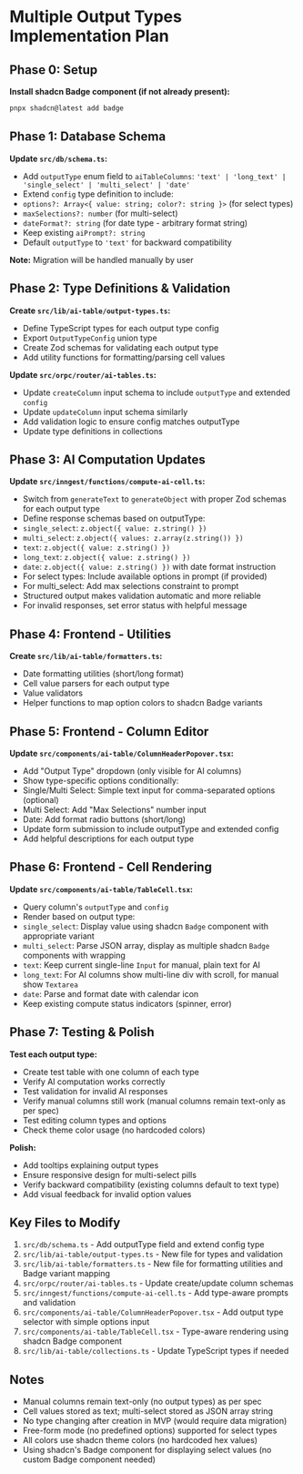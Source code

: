 # Multiple Output Types Implementation Plan

## Phase 0: Setup

**Install shadcn Badge component (if not already present):**
```bash
pnpx shadcn@latest add badge
```

## Phase 1: Database Schema

**Update `src/db/schema.ts`:**

- Add `outputType` enum field to `aiTableColumns`: `'text' | 'long_text' | 'single_select' | 'multi_select' | 'date'`
- Extend `config` type definition to include:
- `options?: Array<{ value: string; color?: string }>` (for select types)
- `maxSelections?: number` (for multi-select)
- `dateFormat?: string` (for date type - arbitrary format string)
- Keep existing `aiPrompt?: string`
- Default `outputType` to `'text'` for backward compatibility

**Note:** Migration will be handled manually by user

## Phase 2: Type Definitions & Validation

**Create `src/lib/ai-table/output-types.ts`:**

- Define TypeScript types for each output type config
- Export `OutputTypeConfig` union type
- Create Zod schemas for validating each output type
- Add utility functions for formatting/parsing cell values

**Update `src/orpc/router/ai-tables.ts`:**

- Update `createColumn` input schema to include `outputType` and extended `config`
- Update `updateColumn` input schema similarly
- Add validation logic to ensure config matches outputType
- Update type definitions in collections

## Phase 3: AI Computation Updates

**Update `src/inngest/functions/compute-ai-cell.ts`:**

- Switch from `generateText` to `generateObject` with proper Zod schemas for each output type
- Define response schemas based on outputType:
- `single_select`: `z.object({ value: z.string() })`
- `multi_select`: `z.object({ values: z.array(z.string()) })`
- `text`: `z.object({ value: z.string() })`
- `long_text`: `z.object({ value: z.string() })`
- `date`: `z.object({ value: z.string() })` with date format instruction
- For select types: Include available options in prompt (if provided)
- For multi_select: Add max selections constraint to prompt
- Structured output makes validation automatic and more reliable
- For invalid responses, set error status with helpful message

## Phase 4: Frontend - Utilities

**Create `src/lib/ai-table/formatters.ts`:**

- Date formatting utilities (short/long format)
- Cell value parsers for each output type
- Value validators
- Helper functions to map option colors to shadcn Badge variants

## Phase 5: Frontend - Column Editor

**Update `src/components/ai-table/ColumnHeaderPopover.tsx`:**

- Add "Output Type" dropdown (only visible for AI columns)
- Show type-specific options conditionally:
- Single/Multi Select: Simple text input for comma-separated options (optional)
- Multi Select: Add "Max Selections" number input
- Date: Add format radio buttons (short/long)
- Update form submission to include outputType and extended config
- Add helpful descriptions for each output type

## Phase 6: Frontend - Cell Rendering

**Update `src/components/ai-table/TableCell.tsx`:**

- Query column's `outputType` and `config`
- Render based on output type:
- `single_select`: Display value using shadcn `Badge` component with appropriate variant
- `multi_select`: Parse JSON array, display as multiple shadcn `Badge` components with wrapping
- `text`: Keep current single-line `Input` for manual, plain text for AI
- `long_text`: For AI columns show multi-line div with scroll, for manual show `Textarea`
- `date`: Parse and format date with calendar icon
- Keep existing compute status indicators (spinner, error)

## Phase 7: Testing & Polish

**Test each output type:**

- Create test table with one column of each type
- Verify AI computation works correctly
- Test validation for invalid AI responses
- Verify manual columns still work (manual columns remain text-only as per spec)
- Test editing column types and options
- Check theme color usage (no hardcoded colors)

**Polish:**

- Add tooltips explaining output types
- Ensure responsive design for multi-select pills
- Verify backward compatibility (existing columns default to text type)
- Add visual feedback for invalid option values

## Key Files to Modify

1. `src/db/schema.ts` - Add outputType field and extend config type
2. `src/lib/ai-table/output-types.ts` - New file for types and validation
3. `src/lib/ai-table/formatters.ts` - New file for formatting utilities and Badge variant mapping
4. `src/orpc/router/ai-tables.ts` - Update create/update column schemas
5. `src/inngest/functions/compute-ai-cell.ts` - Add type-aware prompts and validation
6. `src/components/ai-table/ColumnHeaderPopover.tsx` - Add output type selector with simple options input
7. `src/components/ai-table/TableCell.tsx` - Type-aware rendering using shadcn Badge component
8. `src/lib/ai-table/collections.ts` - Update TypeScript types if needed

## Notes

- Manual columns remain text-only (no output types) as per spec
- Cell values stored as text; multi-select stored as JSON array string
- No type changing after creation in MVP (would require data migration)
- Free-form mode (no predefined options) supported for select types
- All colors use shadcn theme colors (no hardcoded hex values)
- Using shadcn's Badge component for displaying select values (no custom Badge component needed)
